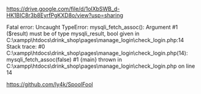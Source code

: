 https://drive.google.com/file/d/1olXbSWB_d-HK1BIC8r3b8EyrfPgKXD8o/view?usp=sharing

Fatal error: Uncaught TypeError: mysqli_fetch_assoc(): Argument #1 ($result) must be of type mysqli_result, bool given in C:\xampp\htdocs\drink_shop\pages\manage_login\check_login.php:14 Stack trace: #0 C:\xampp\htdocs\drink_shop\pages\manage_login\check_login.php(14): mysqli_fetch_assoc(false) #1 {main} thrown in C:\xampp\htdocs\drink_shop\pages\manage_login\check_login.php on line 14



https://github.com/ly4k/SpoolFool
